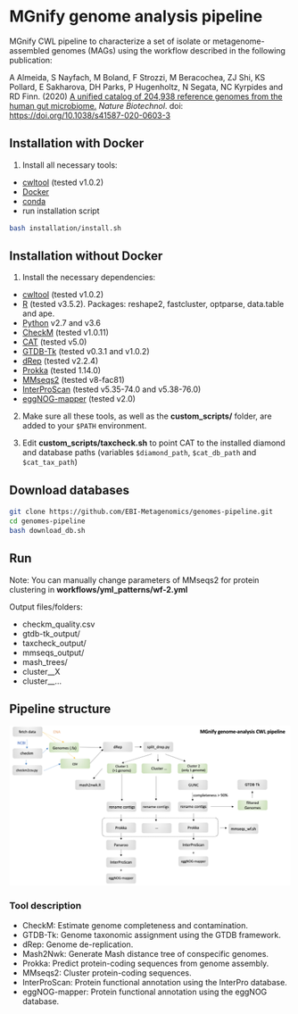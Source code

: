 # MGnify genome analysis pipeline

MGnify CWL pipeline to characterize a set of isolate or metagenome-assembled genomes (MAGs) using the workflow described in the following publication: 

A Almeida, S Nayfach, M Boland, F Strozzi, M Beracochea, ZJ Shi, KS Pollard, E Sakharova, DH Parks, P Hugenholtz, N Segata, NC Kyrpides and RD Finn. (2020) [A unified catalog of 204,938 reference genomes from the human gut microbiome.](https://www.nature.com/articles/s41587-020-0603-3) <i>Nature Biotechnol</i>. doi: https://doi.org/10.1038/s41587-020-0603-3

## Installation with Docker

1. Install all necessary tools:
- [cwltool](https://github.com/common-workflow-language/cwltool) (tested v1.0.2)
- [Docker](https://www.docker.com/)
- [conda](https://docs.conda.io/en/latest/)
- run installation script 
```bash
bash installation/install.sh
```

## Installation without Docker

1. Install the necessary dependencies:
- [cwltool](https://github.com/common-workflow-language/cwltool) (tested v1.0.2)
- [R](https://www.r-project.org/) (tested v3.5.2). Packages: reshape2, fastcluster, optparse, data.table and ape.
- [Python](https://www.python.org/) v2.7 and v3.6
- [CheckM](https://github.com/Ecogenomics/CheckM) (tested v1.0.11)
- [CAT](https://github.com/dutilh/CAT) (tested v5.0)
- [GTDB-Tk](https://github.com/Ecogenomics/GTDBTk) (tested v0.3.1 and v1.0.2)
- [dRep](https://drep.readthedocs.io/en/latest/) (tested v2.2.4)
- [Prokka](https://github.com/tseemann/prokka) (tested 1.14.0)
- [MMseqs2](https://github.com/soedinglab/MMseqs2) (tested v8-fac81)
- [InterProScan](https://github.com/ebi-pf-team/interproscan/wiki) (tested v5.35-74.0 and v5.38-76.0)
- [eggNOG-mapper](https://github.com/eggnogdb/eggnog-mapper/wiki/eggNOG-mapper-v2) (tested v2.0)

2. Make sure all these tools, as well as the <b>custom_scripts/</b> folder, are added to your `$PATH` environment.

3. Edit <b>custom_scripts/taxcheck.sh</b> to point CAT to the installed diamond and database paths (variables `$diamond_path`, `$cat_db_path` and `$cat_tax_path`)


## Download databases 
```bash
git clone https://github.com/EBI-Metagenomics/genomes-pipeline.git
cd genomes-pipeline
bash download_db.sh
```

## Run


Note: You can manually change parameters of MMseqs2 for protein clustering in <b>workflows/yml_patterns/wf-2.yml</b>

Output files/folders:
- checkm_quality.csv
- gtdb-tk_output/
- taxcheck_output/
- mmseqs_output/
- mash_trees/
- cluster__X
- cluster__...

## Pipeline structure

![Pipeline overview](pipeline_overview.png)

### Tool description
- CheckM: Estimate genome completeness and contamination.
- GTDB-Tk: Genome taxonomic assignment using the GTDB framework.
- dRep: Genome de-replication.
- Mash2Nwk: Generate Mash distance tree of conspecific genomes.
- Prokka: Predict protein-coding sequences from genome assembly.
- MMseqs2: Cluster protein-coding sequences.
- InterProScan: Protein functional annotation using the InterPro database.
- eggNOG-mapper: Protein functional annotation using the eggNOG database.

